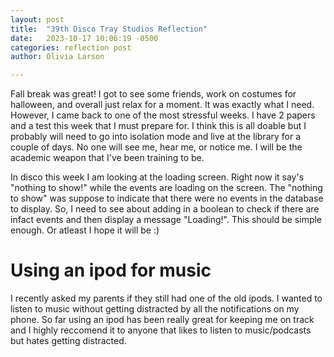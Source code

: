 ```yaml
---
layout: post
title:  "39th Disco Tray Studios Reflection"
date:   2023-10-17 10:06:19 -0500
categories: reflection post
author: Olivia Larson

---
```


Fall break was great! I got to see some friends, work on costumes for halloween, and overall just relax for a moment. It was exactly what I need. However, I came back to one of the most stressful weeks. I have 2 papers and a test this week that I must prepare for. I think this is all doable but I probably will need to go into isolation mode and live at the library for a couple of days. No one will see me, hear me, or notice me. I will be the academic weapon that I've been training to be. 

In disco this week I am looking at the loading screen. Right now it say's "nothing to show!" while the events are loading on the screen. The "nothing to show" was suppose to indicate that there were no events in the database to display. So, I need to see about adding in a boolean to check if there are infact events and then display a message "Loading!". This should be simple enough. Or atleast I hope it will be :)

# Using an ipod for music 
I recently asked my parents if they still had one of the old ipods. I wanted to listen to music without getting distracted by all the notifications on my phone. So far using an ipod has been really great for keeping me on track and I highly reccomend it to anyone that likes to listen to music/podcasts but hates getting distracted. 